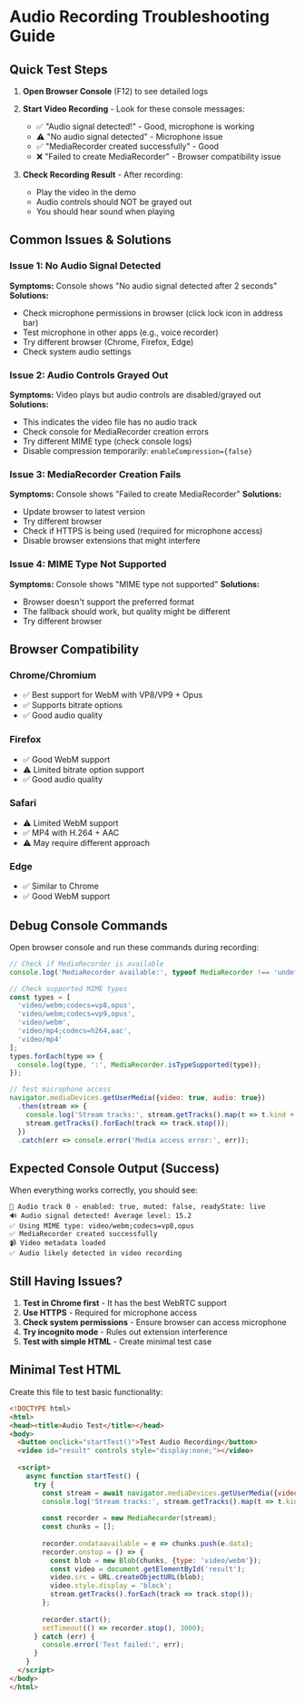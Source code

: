 # Audio Recording Troubleshooting Guide

## Quick Test Steps

1. **Open Browser Console** (F12) to see detailed logs
2. **Start Video Recording** - Look for these console messages:
   - ✅ "Audio signal detected!" - Good, microphone is working
   - ⚠️ "No audio signal detected" - Microphone issue
   - ✅ "MediaRecorder created successfully" - Good
   - ❌ "Failed to create MediaRecorder" - Browser compatibility issue

3. **Check Recording Result** - After recording:
   - Play the video in the demo
   - Audio controls should NOT be grayed out
   - You should hear sound when playing

## Common Issues & Solutions

### Issue 1: No Audio Signal Detected
**Symptoms:** Console shows "No audio signal detected after 2 seconds"
**Solutions:**
- Check microphone permissions in browser (click lock icon in address bar)
- Test microphone in other apps (e.g., voice recorder)
- Try different browser (Chrome, Firefox, Edge)
- Check system audio settings

### Issue 2: Audio Controls Grayed Out
**Symptoms:** Video plays but audio controls are disabled/grayed out
**Solutions:**
- This indicates the video file has no audio track
- Check console for MediaRecorder creation errors
- Try different MIME type (check console logs)
- Disable compression temporarily: `enableCompression={false}`

### Issue 3: MediaRecorder Creation Fails
**Symptoms:** Console shows "Failed to create MediaRecorder"
**Solutions:**
- Update browser to latest version
- Try different browser
- Check if HTTPS is being used (required for microphone access)
- Disable browser extensions that might interfere

### Issue 4: MIME Type Not Supported
**Symptoms:** Console shows "MIME type not supported"
**Solutions:**
- Browser doesn't support the preferred format
- The fallback should work, but quality might be different
- Try different browser

## Browser Compatibility

### Chrome/Chromium
- ✅ Best support for WebM with VP8/VP9 + Opus
- ✅ Supports bitrate options
- ✅ Good audio quality

### Firefox
- ✅ Good WebM support
- ⚠️ Limited bitrate option support
- ✅ Good audio quality

### Safari
- ⚠️ Limited WebM support
- ✅ MP4 with H.264 + AAC
- ⚠️ May require different approach

### Edge
- ✅ Similar to Chrome
- ✅ Good WebM support

## Debug Console Commands

Open browser console and run these commands during recording:

```javascript
// Check if MediaRecorder is available
console.log('MediaRecorder available:', typeof MediaRecorder !== 'undefined');

// Check supported MIME types
const types = [
  'video/webm;codecs=vp8,opus',
  'video/webm;codecs=vp9,opus', 
  'video/webm',
  'video/mp4;codecs=h264,aac',
  'video/mp4'
];
types.forEach(type => {
  console.log(type, ':', MediaRecorder.isTypeSupported(type));
});

// Test microphone access
navigator.mediaDevices.getUserMedia({video: true, audio: true})
  .then(stream => {
    console.log('Stream tracks:', stream.getTracks().map(t => t.kind + ': ' + t.label));
    stream.getTracks().forEach(track => track.stop());
  })
  .catch(err => console.error('Media access error:', err));
```

## Expected Console Output (Success)

When everything works correctly, you should see:
```
🎤 Audio track 0 - enabled: true, muted: false, readyState: live
🔊 Audio signal detected! Average level: 15.2
✅ Using MIME type: video/webm;codecs=vp8,opus
✅ MediaRecorder created successfully
📹 Video metadata loaded
✅ Audio likely detected in video recording
```

## Still Having Issues?

1. **Test in Chrome first** - It has the best WebRTC support
2. **Use HTTPS** - Required for microphone access
3. **Check system permissions** - Ensure browser can access microphone
4. **Try incognito mode** - Rules out extension interference
5. **Test with simple HTML** - Create minimal test case

## Minimal Test HTML

Create this file to test basic functionality:

```html
<!DOCTYPE html>
<html>
<head><title>Audio Test</title></head>
<body>
  <button onclick="startTest()">Test Audio Recording</button>
  <video id="result" controls style="display:none;"></video>
  
  <script>
    async function startTest() {
      try {
        const stream = await navigator.mediaDevices.getUserMedia({video: true, audio: true});
        console.log('Stream tracks:', stream.getTracks().map(t => t.kind));
        
        const recorder = new MediaRecorder(stream);
        const chunks = [];
        
        recorder.ondataavailable = e => chunks.push(e.data);
        recorder.onstop = () => {
          const blob = new Blob(chunks, {type: 'video/webm'});
          const video = document.getElementById('result');
          video.src = URL.createObjectURL(blob);
          video.style.display = 'block';
          stream.getTracks().forEach(track => track.stop());
        };
        
        recorder.start();
        setTimeout(() => recorder.stop(), 3000);
      } catch (err) {
        console.error('Test failed:', err);
      }
    }
  </script>
</body>
</html>
```